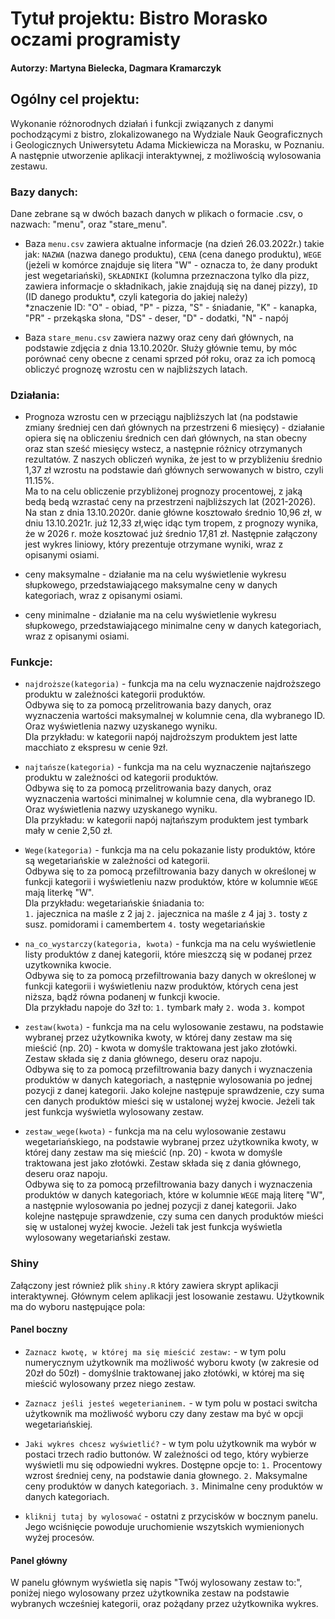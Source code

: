 
# Tytuł projektu: Bistro Morasko oczami programisty 

#### Autorzy: Martyna Bielecka, Dagmara Kramarczyk 

## Ogólny cel projektu:
Wykonanie różnorodnych działań i funkcji związanych z danymi pochodzącymi z bistro, zlokalizowanego na Wydziale Nauk Geograficznych i Geologicznych Uniwersytetu Adama Mickiewicza na Morasku, w Poznaniu. A następnie utworzenie aplikacji interaktywnej, z możliwością wylosowania zestawu.

### Bazy danych:
Dane zebrane są w dwóch bazach danych w plikach o formacie .csv, o nazwach: "menu", oraz "stare_menu". 

- Baza `menu.csv` zawiera aktualne informacje (na dzień 26.03.2022r.) takie jak: `NAZWA` (nazwa danego produktu), `CENA` (cena danego produktu), `WEGE` (jeżeli w komórce znajduje się litera "W" - oznacza to, że dany produkt jest wegetariański), `SKŁADNIKI` (kolumna przeznaczona tylko dla pizz, zawiera informacje o składnikach, jakie znajdują się na danej pizzy), `ID` (ID danego produktu*, czyli kategoria do jakiej należy)
 <br /> *znaczenie ID: "O" - obiad, "P" - pizza, "S" - śniadanie, "K" - kanapka, "PR" - przekąska słona, "DS" - deser, "D" - dodatki, "N" - napój

- Baza `stare_menu.csv` zawiera nazwy oraz ceny dań głównych, na podstawie zdjęcia z dnia 13.10.2020r. Służy głównie temu, by móc porównać ceny obecne z cenami sprzed pół roku, oraz za ich pomocą obliczyć prognozę wzrostu cen w najbliższych latach. 
 
### Działania:
- Prognoza wzrostu cen w przeciągu najbliższych lat (na podstawie zmiany średniej cen dań głównych na przestrzeni 6 miesięcy)  - działanie opiera się na obliczeniu średnich cen dań głównych, na stan obecny oraz stan sześć miesięcy wstecz, a następnie różnicy otrzymanych rezultatów. Z naszych obliczeń wynika, że jest to w przybliżeniu średnio 1,37 zł wzrostu na podstawie dań głównych serwowanych w bistro, czyli 11.15%. <br /> Ma to na celu obliczenie przybliżonej prognozy procentowej, z jaką bedą bedą wzrastać ceny na przestrzeni najbliższych lat (2021-2026). Na stan z dnia 13.10.2020r. danie główne kosztowało średnio 10,96 zł, w dniu 13.10.2021r. już 12,33 zł,więc idąc tym tropem, z prognozy wynika, że w 2026 r. może kosztować już średnio 17,81 zł. 
Następnie załączony jest wykres liniowy, który prezentuje otrzymane wyniki, wraz z opisanymi osiami. 

- ceny maksymalne - działanie ma na celu wyświetlenie wykresu słupkowego, przedstawiającego maksymalne ceny w danych kategoriach, wraz z opisanymi osiami.

- ceny minimalne - działanie ma na celu wyświetlenie wykresu słupkowego, przedstawiającego minimalne ceny w danych kategoriach, wraz z opisanymi osiami.

### Funkcje:
- ```najdroższe(kategoria)``` - funkcja ma na celu wyznaczenie najdroższego produktu w zależności kategorii produktów. <br/> Odbywa się to za pomocą przelitrowania bazy danych, oraz wyznaczenia wartości maksymalnej w kolumnie cena, dla wybranego ID. Oraz wyświetlenia nazwy uzyskanego wyniku. <br /> Dla przykładu: w kategorii napój najdroższym produktem jest latte macchiato z ekspresu w cenie 9zł.

- ```najtańsze(kategoria)``` - funkcja ma na celu wyznaczenie najtańszego produktu w zależności od kategorii produktów. <br/> Odbywa się to za pomocą przelitrowania bazy danych, oraz wyznaczenia wartości minimalnej w kolumnie cena, dla wybranego ID. Oraz wyświetlenia nazwy uzyskanego wyniku. <br /> Dla przykładu: w kategorii napój najtańszym produktem jest tymbark mały w cenie 2,50 zł.

- ```Wege(kategoria)``` - funkcja ma na celu pokazanie listy produktów, które są wegetariańskie w zależności od kategorii. <br /> Odbywa się to za pomocą przefiltrowania bazy danych w określonej w funkcji kategorii i wyświetleniu nazw produktów, które w kolumnie `WEGE` mają literkę "W". <br /> Dla przykładu: wegetariańskie śniadania to: <br /> 
 `1.` jajecznica na maśle z 2 jaj
 `2.` jajecznica na maśle z 4 jaj
 `3.` tosty z susz. pomidorami i camembertem
 `4.` tosty wegetariańskie
 
 - ```na_co_wystarczy(kategoria, kwota)``` - funkcja ma na celu wyświetlenie listy produktów z danej kategorii, które mieszczą się w podanej przez uzytkownika kwocie. <br /> Odbywa się to za pomocą przefiltrowania bazy danych w określonej w funkcji kategorii i wyświetleniu nazw produktów, których cena jest niższa, bądź równa podanenj w funkcji kwocie. <br /> Dla przykładu napoje do 3zł to: `1.` tymbark mały `2.` woda `3.` kompot
 
 - ```zestaw(kwota)``` - funkcja ma na celu wylosowanie zestawu, na podstawie wybranej przez użytkownika kwoty, w której dany zestaw ma się mieścić (np. 20) - kwota w domyśle traktowana jest jako złotówki. Zestaw składa się z dania głównego, deseru oraz napoju. <br/> Odbywa się to za pomocą przefiltrowania bazy danych i wyznaczenia produktów w danych kategoriach, a następnie wylosowania po jednej pozycji z danej kategorii. Jako kolejne następuje sprawdzenie, czy suma cen danych produktów mieści się w ustalonej wyżej kwocie. Jeżeli tak jest funkcja wyświetla wylosowany zestaw.

- ```zestaw_wege(kwota)``` - funkcja ma na celu wylosowanie zestawu wegetariańskiego, na podstawie wybranej przez użytkownika kwoty, w której dany zestaw ma się mieścić (np. 20) - kwota w domyśle traktowana jest jako złotówki. Zestaw składa się z dania głównego, deseru oraz napoju. <br/> Odbywa się to za pomocą przefiltrowania bazy danych i wyznaczenia produktów w danych kategoriach, które w kolumnie `WEGE` mają literę "W", a następnie wylosowania po jednej pozycji z danej kategorii. Jako kolejne następuje sprawdzenie, czy suma cen danych produktów mieści się w ustalonej wyżej kwocie. Jeżeli tak jest funkcja wyświetla wylosowany wegetariański zestaw.



### Shiny
Załączony jest również plik `shiny.R` który zawiera skrypt aplikacji interaktywnej. Głównym celem aplikacji jest losowanie zestawu. Użytkownik ma do wyboru następujące pola: <br/>

#### Panel boczny 

- `Zaznacz kwotę, w której ma się mieścić zestaw:` - w tym polu numerycznym użytkownik ma możliwość wyboru kwoty (w zakresie od 20zł do 50zł) - domyślnie traktowanej jako złotówki, w której ma się mieścić wylosowany przez niego zestaw. 

- `Zaznacz jeśli jesteś wegeterianinem.` - w tym polu w postaci switcha użytkownik ma możliwość wyboru czy dany zestaw ma być w opcji wegetariańskiej.

- `Jaki wykres chcesz wyświetlić?` - w tym polu użytkownik ma wybór w postaci trzech radio buttonów. W zależności od tego, który wybierze wyświetli mu się odpowiedni wykres. Dostępne opcje to: `1.` Procentowy wzrost średniej ceny, na podstawie dania głownego. `2.` Maksymalne ceny produktów w danych kategoriach. `3.` Minimalne ceny produktów w danych kategoriach.

- `kliknij tutaj by wylosować` - ostatni z przycisków w bocznym panelu. Jego wciśnięcie powoduje uruchomienie wszytskich wymienionych wyżej procesów. 

#### Panel główny

W panelu głównym wyświetla się napis "Twój wylosowany zestaw to:", poniżej niego wylosowany przez użytkownika zestaw na podstawie wybranych wcześniej kategorii, oraz pożądany przez użytkownika wykres.
